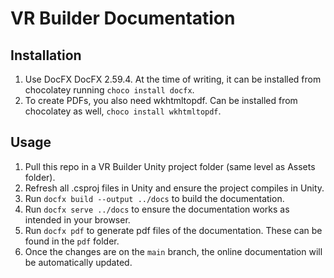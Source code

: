 # VR Builder Documentation

## Installation

1. Use DocFX DocFX 2.59.4. At the time of writing, it can be installed from chocolatey running `choco install docfx`.
2. To create PDFs, you also need wkhtmltopdf. Can be installed from chocolatey as well, `choco install wkhtmltopdf`.

## Usage

1. Pull this repo in a VR Builder Unity project folder (same level as Assets folder).
2. Refresh all .csproj files in Unity and ensure the project compiles in Unity.
3. Run `docfx build --output ../docs` to build the documentation.
4. Run `docfx serve ../docs` to ensure the documentation works as intended in your browser.
5. Run `docfx pdf` to generate pdf files of the documentation. These can be found in the `pdf` folder.
6. Once the changes are on the `main` branch, the online documentation will be automatically updated.